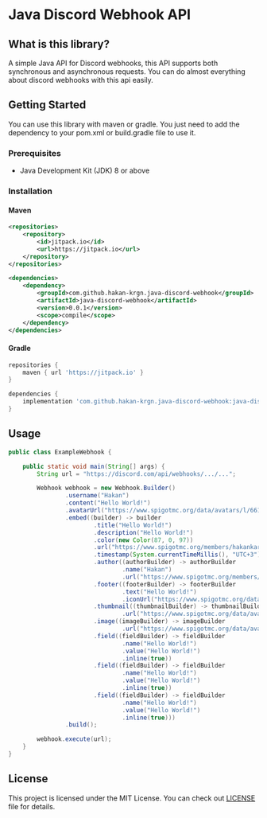 # Java Discord Webhook API

## What is this library?

A simple Java API for Discord webhooks, this API supports both synchronous
and asynchronous requests. You can do almost everything about discord webhooks
with this api easily.

## Getting Started

You can use this library with maven or gradle. You just need to add the
dependency to your pom.xml or build.gradle file to use it.

### Prerequisites

- Java Development Kit (JDK) 8 or above

### Installation

#### Maven

```xml
<repositories>
    <repository>
        <id>jitpack.io</id>
        <url>https://jitpack.io</url>
    </repository>
</repositories>

<dependencies>
    <dependency>
        <groupId>com.github.hakan-krgn.java-discord-webhook</groupId>
        <artifactId>java-discord-webhook</artifactId>
        <version>0.0.1</version>
        <scope>compile</scope>
    </dependency>
</dependencies>
```

#### Gradle

```groovy
repositories {
    maven { url 'https://jitpack.io' }
}

dependencies {
    implementation 'com.github.hakan-krgn.java-discord-webhook:java-discord-webhook:0.0.1'
}
```

## Usage

```java
public class ExampleWebhook {

    public static void main(String[] args) {
        String url = "https://discord.com/api/webhooks/.../...";

        Webhook webhook = new Webhook.Builder()
                .username("Hakan")
                .content("Hello World!")
                .avatarUrl("https://www.spigotmc.org/data/avatars/l/661/661932.jpg?1586779817")
                .embed((builder) -> builder
                        .title("Hello World!")
                        .description("Hello World!")
                        .color(new Color(87, 0, 97))
                        .url("https://www.spigotmc.org/members/hakankargin.661932/")
                        .timestamp(System.currentTimeMillis(), "UTC+3")
                        .author((authorBuilder) -> authorBuilder
                                .name("Hakan")
                                .url("https://www.spigotmc.org/members/hakankargin.661932/"))
                        .footer((footerBuilder) -> footerBuilder
                                .text("Hello World!")
                                .iconUrl("https://www.spigotmc.org/data/avatars/l/661/661932.jpg?1586779817"))
                        .thumbnail((thumbnailBuilder) -> thumbnailBuilder
                                .url("https://www.spigotmc.org/data/avatars/l/661/661932.jpg?1586779817"))
                        .image((imageBuilder) -> imageBuilder
                                .url("https://www.spigotmc.org/data/avatars/l/661/661932.jpg?1586779817"))
                        .field((fieldBuilder) -> fieldBuilder
                                .name("Hello World!")
                                .value("Hello World!")
                                .inline(true))
                        .field((fieldBuilder) -> fieldBuilder
                                .name("Hello World!")
                                .value("Hello World!")
                                .inline(true))
                        .field((fieldBuilder) -> fieldBuilder
                                .name("Hello World!")
                                .value("Hello World!")
                                .inline(true)))
                .build();

        webhook.execute(url);
    }
}
```

## License

This project is licensed under the MIT License. You can check
out [LICENSE](https://github.com/hakan-krgn/java-discord-webhook/blob/master/LICENSE) file for details.
